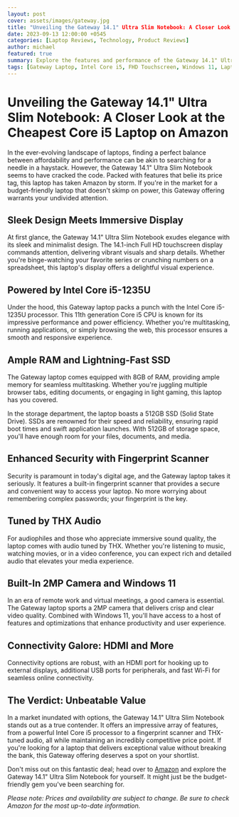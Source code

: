 ```yaml
---
layout: post
cover: assets/images/gateway.jpg
title: "Unveiling the Gateway 14.1" Ultra Slim Notebook: A Closer Look at the Cheapest Core i5 Laptop on Amazon"
date: 2023-09-13 12:00:00 +0545
categories: [Laptop Reviews, Technology, Product Reviews]
author: michael
featured: true
summary: Explore the features and performance of the Gateway 14.1" Ultra Slim Notebook, the most affordable Core i5 laptop available on Amazon.
tags: [Gateway Laptop, Intel Core i5, FHD Touchscreen, Windows 11, Laptop Deals, Tech Gadgets]
---
```


# Unveiling the Gateway 14.1" Ultra Slim Notebook: A Closer Look at the Cheapest Core i5 Laptop on Amazon

In the ever-evolving landscape of laptops, finding a perfect balance between affordability and performance can be akin to searching for a needle in a haystack. However, the Gateway 14.1" Ultra Slim Notebook seems to have cracked the code. Packed with features that belie its price tag, this laptop has taken Amazon by storm. If you're in the market for a budget-friendly laptop that doesn't skimp on power, this Gateway offering warrants your undivided attention.

## **Sleek Design Meets Immersive Display**

At first glance, the Gateway 14.1" Ultra Slim Notebook exudes elegance with its sleek and minimalist design. The 14.1-inch Full HD touchscreen display commands attention, delivering vibrant visuals and sharp details. Whether you're binge-watching your favorite series or crunching numbers on a spreadsheet, this laptop's display offers a delightful visual experience.

## **Powered by Intel Core i5-1235U**

Under the hood, this Gateway laptop packs a punch with the Intel Core i5-1235U processor. This 11th generation Core i5 CPU is known for its impressive performance and power efficiency. Whether you're multitasking, running applications, or simply browsing the web, this processor ensures a smooth and responsive experience.

## **Ample RAM and Lightning-Fast SSD**

The Gateway laptop comes equipped with 8GB of RAM, providing ample memory for seamless multitasking. Whether you're juggling multiple browser tabs, editing documents, or engaging in light gaming, this laptop has you covered. 

In the storage department, the laptop boasts a 512GB SSD (Solid State Drive). SSDs are renowned for their speed and reliability, ensuring rapid boot times and swift application launches. With 512GB of storage space, you'll have enough room for your files, documents, and media.

## **Enhanced Security with Fingerprint Scanner**

Security is paramount in today's digital age, and the Gateway laptop takes it seriously. It features a built-in fingerprint scanner that provides a secure and convenient way to access your laptop. No more worrying about remembering complex passwords; your fingerprint is the key.

## **Tuned by THX Audio**

For audiophiles and those who appreciate immersive sound quality, the laptop comes with audio tuned by THX. Whether you're listening to music, watching movies, or in a video conference, you can expect rich and detailed audio that elevates your media experience.

## **Built-In 2MP Camera and Windows 11**

In an era of remote work and virtual meetings, a good camera is essential. The Gateway laptop sports a 2MP camera that delivers crisp and clear video quality. Combined with Windows 11, you'll have access to a host of features and optimizations that enhance productivity and user experience.

## **Connectivity Galore: HDMI and More**

Connectivity options are robust, with an HDMI port for hooking up to external displays, additional USB ports for peripherals, and fast Wi-Fi for seamless online connectivity.

## **The Verdict: Unbeatable Value**

In a market inundated with options, the Gateway 14.1" Ultra Slim Notebook stands out as a true contender. It offers an impressive array of features, from a powerful Intel Core i5 processor to a fingerprint scanner and THX-tuned audio, all while maintaining an incredibly competitive price point. If you're looking for a laptop that delivers exceptional value without breaking the bank, this Gateway offering deserves a spot on your shortlist.

Don't miss out on this fantastic deal; head over to [Amazon](https://amzn.to/3Pk0pNA) and explore the Gateway 14.1" Ultra Slim Notebook for yourself. It might just be the budget-friendly gem you've been searching for.

*Please note: Prices and availability are subject to change. Be sure to check Amazon for the most up-to-date information.*
